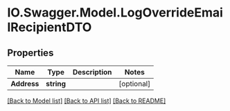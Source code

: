 # IO.Swagger.Model.LogOverrideEmailRecipientDTO
## Properties

Name | Type | Description | Notes
------------ | ------------- | ------------- | -------------
**Address** | **string** |  | [optional] 

[[Back to Model list]](../README.md#documentation-for-models) [[Back to API list]](../README.md#documentation-for-api-endpoints) [[Back to README]](../README.md)

